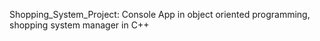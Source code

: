 Shopping_System_Project:
Console App in object oriented programming, shopping system manager in C++
